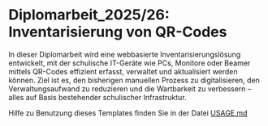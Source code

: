 # Diplomarbeit_2025/26: Inventarisierung von QR-Codes

In dieser Diplomarbeit wird eine webbasierte Inventarisierungslösung entwickelt, mit der schulische IT-Geräte wie PCs, Monitore oder Beamer mittels QR-Codes effizient erfasst, verwaltet und aktualisiert werden können. Ziel ist es, den bisherigen manuellen Prozess zu digitalisieren, den Verwaltungsaufwand zu reduzieren und die Wartbarkeit zu verbessern – alles auf Basis bestehender schulischer Infrastruktur.

Hilfe zu Benutzung dieses Templates finden Sie in der Datei [USAGE.md](USAGE.md)
